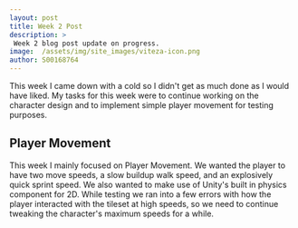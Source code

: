```yaml
---
layout: post
title: Week 2 Post
description: >
 Week 2 blog post update on progress.
image:  /assets/img/site_images/viteza-icon.png
author: S00168764
---
```


This week I came down with a cold so I didn't get as much done as I would have liked.
My tasks for this week were to continue working on the character design and to implement simple player movement for testing purposes.

## Player Movement
This week I mainly focused on Player Movement. 
We wanted the player to have two move speeds, a slow buildup walk speed, and an explosively quick sprint speed.
We also wanted to make use of Unity's built in physics component for 2D.
While testing we ran into a few errors with how the player interacted with the tileset at high speeds, so we need to continue tweaking the character's maximum speeds for a while.